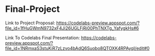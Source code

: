 # Final-Project
Link to Project Proposal:
https://codelabs-preview.appspot.com/?file_id=1fHuGWmN9732xF4Ji26UGLFjRi00PhTNXTg_YafygkHs#6


Link To Codelabs Final Presentation: https://codelabs-preview.appspot.com/?file_id=1NRmxaS3stuKiR7zLzvo4bAdQ6Suobo8QTOXK4RPAyqI/edit#0
